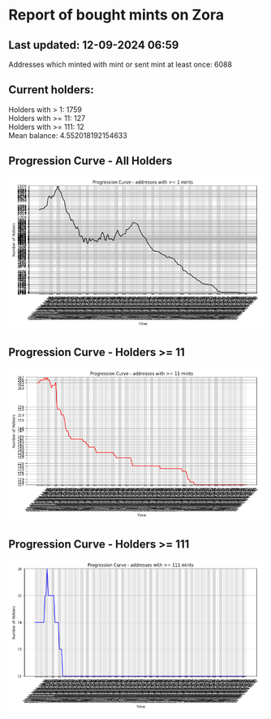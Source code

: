 # Report of bought mints on Zora
## Last updated: 12-09-2024 06:59
Addresses which minted with mint or sent mint at least once: 6088

## Current holders:
Holders with > 1: 1759  
Holders with >= 11: 127  
Holders with >= 111: 12  
Mean balance: 4.552018192154633  

## Progression Curve - All Holders
![addresses with >= 1 mint](progression_curve_all.png)
## Progression Curve - Holders >= 11
![addresses with >= 11 mints](progression_curve_gt_11.png)
## Progression Curve - Holders >= 111
![addresses with >= 111 mints](progression_curve_gt_111.png)
